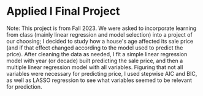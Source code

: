 # Applied I Final Project

Note: This project is from Fall 2023. We were asked to incorporate learning from class (mainly linear regression and model selection) into a project of our choosing; I decided to study how a house's age affected its sale price (and if that effect changed according to the model used to predict the price). After cleaning the data as needed, I fit a simple linear regression model with year (or decade) built predicting the sale price, and then a multiple linear regression model with all variables. Figuring that not all variables were necessary for predicting price, I used stepwise AIC and BIC, as well as LASSO regression to see what variables seemed to be relevant for prediction.  
